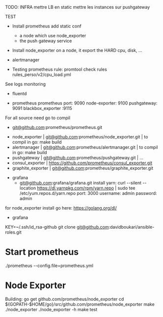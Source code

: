 TODO:
INFRA
  mettre LB en static
  mettre les instances sur pushgateway
  
TEST 
* Install prometheus
  add static conf
    * a node which use node_exporter
    * the push gateway service

* Install node_exporter on a node, it export the HARD cpu, disk, ...

* alertmanager   

* Testing prometheus rule: promtool check rules rules_perso/v2/cpu_load.yml

See logs monitoring
  * fluentd

- prometheus 
  prometheus port: 9090
  node-exporter: 9100
  pushgateway: 9091
  blackbox_exporter :9115

For all source need go to compil 
  - git@github.com:prometheus/prometheus.git  
  * node_exporter      | git@github.com:prometheus/node_exporter.git  | to compil in go: make build
  * alertmanager       | git@github.com:prometheus/alertmanager.git   | to compil in go: make build
  * pushgateway        | git@github.com:prometheus/pushgateway.git    | ... 
  * consul_exporter    | https://github.com/prometheus/consul_exporter.git
  * graphite_exporter  | git@github.com:prometheus/graphite_exporter.git  

- grafana
  - git@github.com:grafana/grafana.git
  install yarn:  curl --silent --location https://dl.yarnpkg.com/rpm/yarn.repo | sudo tee /etc/yum.repos.d/yarn.repo
  port: 3000
  username: admin
  password: admin


for node_exporter install go here: https://golang.org/dl/

- grafana

KEY=~/.ssh/id_rsa-github  git  clone git@github.com:davidboukari/ansible-roles.git

# Start prometheus
./prometheus --config.file=prometheus.yml

# Node Exporter
Building:
    go get github.com/prometheus/node_exporter
    cd ${GOPATH-$HOME/go}/src/github.com/prometheus/node_exporter
    make
    ./node_exporter <flags>
    ./node_exporter -h
    make test




  

